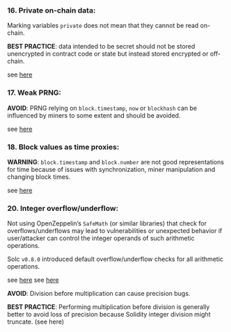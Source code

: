 
### 16. Private on-chain data:

Marking variables `private` does not mean that they cannot be read on-chain.

**BEST PRACTICE**: data intended to be secret should not be stored unencrypted in contract code or state but instead stored encrypted or off-chain.

see [here](https://swcregistry.io/docs/SWC-136)

### 17. Weak PRNG:

**AVOID**: PRNG relying on `block.timestamp`, `now` or `blockhash` can be influenced by miners to some extent and should be avoided.

see [here](https://swcregistry.io/docs/SWC-120)

### 18. Block values as time proxies:

**WARNING**: `block.timestamp` and `block.number` are not good representations for time because of issues with synchronization, miner manipulation and changing block times.

see [here](https://swcregistry.io/docs/SWC-116)

### 20. Integer overflow/underflow:

Not using OpenZeppelin’s `SafeMath` (or similar libraries) that check for overflows/underflows may lead to vulnerabilities or unexpected behavior if user/attacker can control the integer operands of such arithmetic operations.

Solc `v0.8.0` introduced default overflow/underflow checks for all arithmetic operations.

see [here](https://swcregistry.io/docs/SWC-101)
see [here](https://blog.soliditylang.org/2020/10/28/solidity-0.8.x-preview/)

**AVOID**: Division before multiplication can cause precision bugs.

**BEST PRACTICE**: Performing multiplication before division is generally better to avoid loss of precision because Solidity integer division might truncate. (see here)
